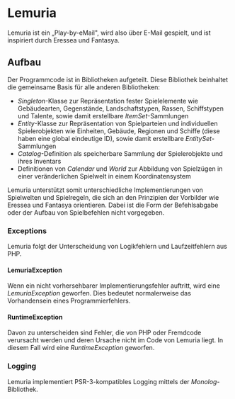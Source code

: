 # Lemuria

Lemuria ist ein „Play-by-eMail", wird also über E-Mail gespielt, und ist
inspiriert durch Eressea und Fantasya.

## Aufbau

Der Programmcode ist in Bibliotheken aufgeteilt. Diese Bibliothek beinhaltet die
gemeinsame Basis für alle anderen Bibliotheken:

- _Singleton_-Klasse zur Repräsentation fester Spielelemente wie Gebäudearten,
Gegenstände, Landschaftstypen, Rassen, Schiffstypen und Talente, sowie damit
erstellbare _ItemSet_-Sammlungen
- _Entity_-Klasse zur Repräsentation von Spielparteien und individuellen
Spielerobjekten wie Einheiten, Gebäude, Regionen und Schiffe (diese haben eine
global eindeutige ID), sowie damit erstellbare _EntitySet_-Sammlungen
- _Catalog_-Definition als speicherbare Sammlung der Spielerobjekte und ihres
Inventars
- Definitionen von _Calendar_ und _World_ zur Abbildung von Spielzügen in einer
veränderlichen Spielwelt in einem Koordinatensystem

Lemuria unterstützt somit unterschiedliche Implementierungen von Spielwelten und
Spielregeln, die sich an den Prinzipien der Vorbilder wie Eressea und Fantasya
orientieren. Dabei ist die Form der Befehlsabgabe oder der Aufbau von
Spielbefehlen nicht vorgegeben.

### Exceptions

Lemuria folgt der Unterscheidung von Logikfehlern und Laufzeitfehlern aus PHP.

#### LemuriaException

Wenn ein nicht vorhersehbarer Implementierungsfehler auftritt, wird eine
_LemuriaException_ geworfen. Dies bedeutet normalerweise das Vorhandensein eines
Programmierfehlers.

#### RuntimeException

Davon zu unterscheiden sind Fehler, die von PHP oder Fremdcode verursacht werden
und deren Ursache nicht im Code von Lemuria liegt. In diesem Fall wird eine
_RuntimeException_ geworfen.

### Logging

Lemuria implementiert PSR-3-kompatibles Logging mittels der _Monolog_-
Bibliothek.

